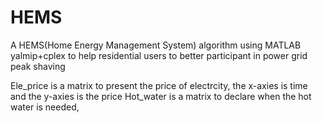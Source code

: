# HEMS
A HEMS(Home Energy Management System) algorithm using MATLAB yalmip+cplex to help residential users to better participant in power grid peak shaving

Ele_price is a matrix to present the price of electrcity, the x-axies is time and the y-axies is the price
Hot_water is a matrix to declare when the hot water is needed, 
